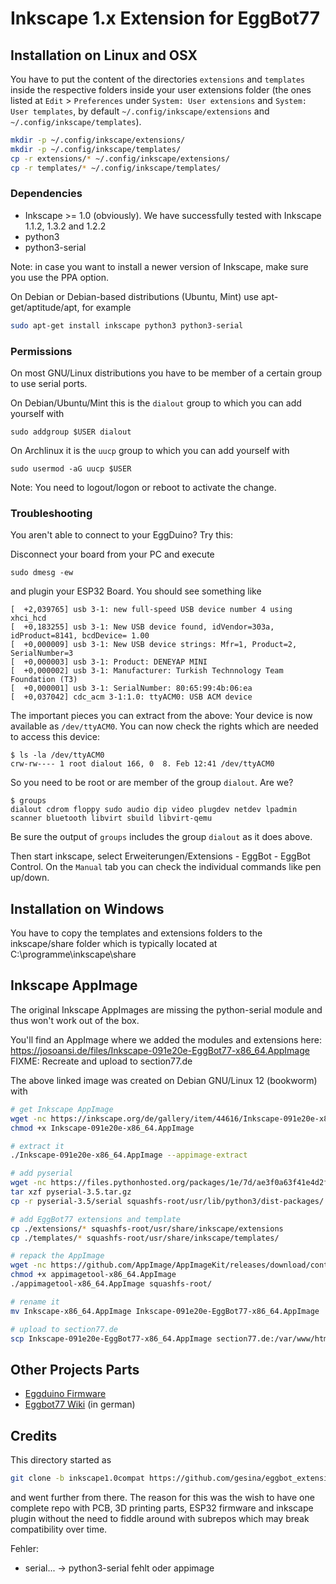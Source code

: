 # Inkscape 1.x Extension for EggBot77

## Installation on Linux and OSX
You have to put the content of the directories `extensions` and
`templates` inside the respective folders inside your user extensions folder
(the ones listed at `Edit` > `Preferences` under `System: User extensions`
and `System: User templates`, by default
`~/.config/inkscape/extensions` and `~/.config/inkscape/templates`).

```bash
mkdir -p ~/.config/inkscape/extensions/
mkdir -p ~/.config/inkscape/templates/
cp -r extensions/* ~/.config/inkscape/extensions/
cp -r templates/* ~/.config/inkscape/templates/
```

### Dependencies

- Inkscape >= 1.0 (obviously). We have successfully tested with Inkscape 1.1.2, 1.3.2 and 1.2.2
- python3
- python3-serial

Note: in case you want to install a newer version of Inkscape, make sure you use the PPA option.

On Debian or Debian-based distributions (Ubuntu, Mint) use apt-get/aptitude/apt, for example
```bash
sudo apt-get install inkscape python3 python3-serial
```
### Permissions

On most GNU/Linux distributions you have to be member of a certain group to use serial ports.

On Debian/Ubuntu/Mint this is the `dialout` group to which you can add yourself with
```
sudo addgroup $USER dialout
```

On Archlinux it is the `uucp` group to which you can add yourself with
```
sudo usermod -aG uucp $USER
```

Note: You need to logout/logon or reboot to activate the change.

### Troubleshooting

You aren't able to connect to your EggDuino? Try this:

Disconnect your board from your PC and execute
```
sudo dmesg -ew
```
and plugin your ESP32 Board. You should see something like
```
[  +2,039765] usb 3-1: new full-speed USB device number 4 using xhci_hcd
[  +0,183255] usb 3-1: New USB device found, idVendor=303a, idProduct=8141, bcdDevice= 1.00
[  +0,000009] usb 3-1: New USB device strings: Mfr=1, Product=2, SerialNumber=3
[  +0,000003] usb 3-1: Product: DENEYAP MINI
[  +0,000002] usb 3-1: Manufacturer: Turkish Technnology Team Foundation (T3)
[  +0,000001] usb 3-1: SerialNumber: 80:65:99:4b:06:ea
[  +0,037042] cdc_acm 3-1:1.0: ttyACM0: USB ACM device
```

The important pieces you can extract from the above: Your device
is now available as `/dev/ttyACM0`. You can now check the rights which are needed to access this device:

```
$ ls -la /dev/ttyACM0
crw-rw---- 1 root dialout 166, 0  8. Feb 12:41 /dev/ttyACM0
```

So you need to be root or are member of the group `dialout`. Are we?
```
$ groups
dialout cdrom floppy sudo audio dip video plugdev netdev lpadmin scanner bluetooth libvirt sbuild libvirt-qemu
```

Be sure the output of `groups` includes the group `dialout` as it does above.

Then start inkscape, select Erweiterungen/Extensions - EggBot - EggBot Control. On the `Manual` tab you can check the
individual commands like pen up/down.

## Installation on Windows
You have to copy the templates and extensions folders to the inkscape/share folder which
is typically located at C:\programme\inkscape\share

## Inkscape AppImage

The original Inkscape AppImages are missing the python-serial module and thus won't work out of the box.

You'll find an AppImage where we added the modules and extensions here: https://josoansi.de/files/Inkscape-091e20e-EggBot77-x86_64.AppImage
FIXME: Recreate and upload to section77.de

The above linked image was created on Debian GNU/Linux 12 (bookworm) with

```bash
# get Inkscape AppImage
wget -nc https://inkscape.org/de/gallery/item/44616/Inkscape-091e20e-x86_64.AppImage
chmod +x Inkscape-091e20e-x86_64.AppImage

# extract it
./Inkscape-091e20e-x86_64.AppImage --appimage-extract

# add pyserial
wget -nc https://files.pythonhosted.org/packages/1e/7d/ae3f0a63f41e4d2f6cb66a5b57197850f919f59e558159a4dd3a818f5082/pyserial-3.5.tar.gz
tar xzf pyserial-3.5.tar.gz
cp -r pyserial-3.5/serial squashfs-root/usr/lib/python3/dist-packages/

# add EggBot77 extensions and template
cp ./extensions/* squashfs-root/usr/share/inkscape/extensions
cp ./templates/* squashfs-root/usr/share/inkscape/templates/

# repack the AppImage
wget -nc https://github.com/AppImage/AppImageKit/releases/download/continuous/appimagetool-x86_64.AppImage
chmod +x appimagetool-x86_64.AppImage
./appimagetool-x86_64.AppImage squashfs-root/

# rename it
mv Inkscape-x86_64.AppImage Inkscape-091e20e-EggBot77-x86_64.AppImage

# upload to section77.de
scp Inkscape-091e20e-EggBot77-x86_64.AppImage section77.de:/var/www/html/files/
```

## Other Projects Parts

 * [Eggduino Firmware](https://github.com/section77/EggDuino)
 * [Eggbot77 Wiki](https://wiki.section77.de/projekte/eggbot77) (in german)

## Credits

This directory started as
```bash
git clone -b inkscape1.0compat https://github.com/gesina/eggbot_extension.git
```

and went further from there. The reason for this was the wish to have one complete
repo with PCB, 3D printing parts, ESP32 firmware and inkscape plugin without
the need to fiddle around with subrepos which may break compatibility over time.


Fehler:
- serial... -> python3-serial fehlt oder appimage